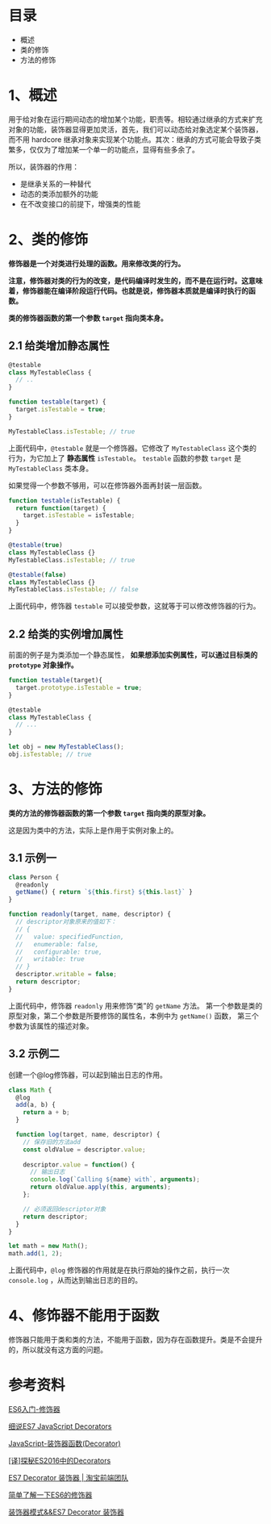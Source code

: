 # 目录

- 概述
- 类的修饰
- 方法的修饰

# 1、概述

用于给对象在运行期间动态的增加某个功能，职责等。相较通过继承的方式来扩充对象的功能，装饰器显得更加灵活，首先，我们可以动态给对象选定某个装饰器，而不用 hardcore 继承对象来实现某个功能点。其次：继承的方式可能会导致子类繁多，仅仅为了增加某一个单一的功能点，显得有些多余了。

所以，装饰器的作用：
- 是继承关系的一种替代
- 动态的类添加额外的功能
- 在不改变接口的前提下，增强类的性能

# 2、类的修饰

**修饰器是一个对类进行处理的函数。用来修改类的行为。**

**注意，修饰器对类的行为的改变，是代码编译时发生的，而不是在运行时。这意味着，修饰器能在编译阶段运行代码。也就是说，修饰器本质就是编译时执行的函数。**

**类的修饰器函数的第一个参数 `target` 指向类本身。**

## 2.1 给类增加静态属性

```js
@testable 
class MyTestableClass {
  // ..
}

function testable(target) {
  target.isTestable = true;
}

MyTestableClass.isTestable; // true
```

上面代码中，`@testable` 就是一个修饰器。它修改了 `MyTestableClass` 这个类的行为，为它加上了 **静态属性** `isTestable`。 `testable` 函数的参数 `target` 是 `MyTestableClass` 类本身。

如果觉得一个参数不够用，可以在修饰器外面再封装一层函数。

```js
function testable(isTestable) {
  return function(target) {
    target.isTestable = isTestable;
  }
}

@testable(true)
class MyTestableClass {}
MyTestableClass.isTestable; // true

@testable(false)
class MyTestableClass {}
MyTestableClass.isTestable; // false
```

上面代码中，修饰器 `testable` 可以接受参数，这就等于可以修改修饰器的行为。

## 2.2 给类的实例增加属性

前面的例子是为类添加一个静态属性， **如果想添加实例属性，可以通过目标类的 `prototype` 对象操作。**

```js
function testable(target){
  target.prototype.isTestable = true;
}

@testable 
class MyTestableClass {
  // ...
}

let obj = new MyTestableClass();
obj.isTestable; // true
```

# 3、方法的修饰

**类的方法的修饰器函数的第一个参数 `target` 指向类的原型对象。**

这是因为类中的方法，实际上是作用于实例对象上的。

## 3.1 示例一

```js
class Person {
  @readonly
  getName() { return `${this.first} ${this.last}` }
}

function readonly(target, name, descriptor) {
  // descriptor对象原来的值如下：
  // {
  //   value: specifiedFunction,
  //   enumerable: false,
  //   configurable: true,
  //   writable: true
  // }
  descriptor.writable = false;
  return descriptor;
}
```

上面代码中，修饰器 `readonly` 用来修饰“类”的 `getName` 方法。
第一个参数是类的原型对象，第二个参数是所要修饰的属性名，本例中为 `getName()` 函数， 第三个参数为该属性的描述对象。

## 3.2 示例二

创建一个@log修饰器，可以起到输出日志的作用。

```js
class Math {
  @log
  add(a, b) {
    return a + b;
  }

  function log(target, name, descriptor) {
    // 保存旧的方法add
    const oldValue = descriptor.value; 
    
    descriptor.value = function() {
      // 输出日志
      console.log(`Calling ${name} with`, arguments);
      return oldValue.apply(this, arguments);
    };

    // 必须返回descriptor对象
    return descriptor;
  }
}

let math = new Math();
math.add(1, 2);
```

上面代码中，`@log` 修饰器的作用就是在执行原始的操作之前，执行一次 `console.log` ，从而达到输出日志的目的。

# 4、修饰器不能用于函数

修饰器只能用于类和类的方法，不能用于函数，因为存在函数提升。类是不会提升的，所以就没有这方面的问题。


# 参考资料

[ES6入门-修饰器](http://es6.ruanyifeng.com/#docs/decorator)

[细说ES7 JavaScript Decorators](https://www.cnblogs.com/whitewolf/p/details-of-ES7-JavaScript-Decorators.html)

[JavaScript-装饰器函数(Decorator)](https://blog.csdn.net/qiqingjin/article/details/51344684)

[[译]探秘ES2016中的Decorators](https://segmentfault.com/a/1190000004869226)

[ES7 Decorator 装饰器 | 淘宝前端团队](https://segmentfault.com/p/1210000009968000/read)

[简单了解一下ES6的修饰器](https://segmentfault.com/a/1190000014441855)

[装饰器模式&&ES7 Decorator 装饰器](https://www.cnblogs.com/star91/p/zhuang-shi-qi-mo-shiES7-Decorator-zhuang-shi-qi.html)